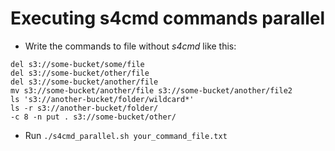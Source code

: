 # Executing s4cmd commands parallel

- Write the commands to file without *s4cmd* like this:

```text
del s3://some-bucket/some/file
del s3://some-bucket/other/file
del s3://some-bucket/another/file
mv s3://some-bucket/another/file s3://some-bucket/another/file2
ls 's3://another-bucket/folder/wildcard*'
ls -r s3://another-bucket/folder/
-c 8 -n put . s3://some-bucket/other/
```

- Run `./s4cmd_parallel.sh your_command_file.txt`